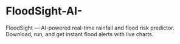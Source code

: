 # FloodSight-AI-
FloodSight — AI-powered real-time rainfall and flood risk predictor. Download, run, and get instant flood alerts with live charts.
